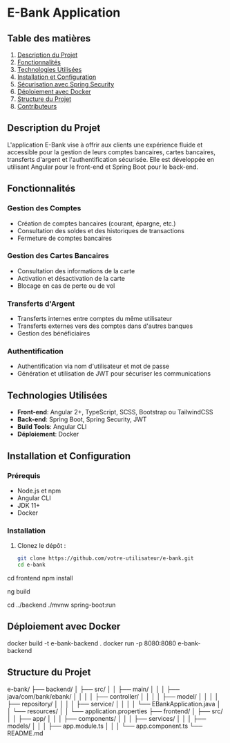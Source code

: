 # E-Bank Application

## Table des matières

1. [Description du Projet](#description-du-projet)
2. [Fonctionnalités](#fonctionnalités)
3. [Technologies Utilisées](#technologies-utilisées)
4. [Installation et Configuration](#installation-et-configuration)
5. [Sécurisation avec Spring Security](#sécurisation-avec-spring-security)
6. [Déploiement avec Docker](#déploiement-avec-docker)
7. [Structure du Projet](#structure-du-projet)
8. [Contributeurs](#contributeurs)

## Description du Projet

L'application E-Bank vise à offrir aux clients une expérience fluide et accessible pour la gestion de leurs comptes bancaires, cartes bancaires, transferts d'argent et l'authentification sécurisée. Elle est développée en utilisant Angular pour le front-end et Spring Boot pour le back-end.

## Fonctionnalités

### Gestion des Comptes

- Création de comptes bancaires (courant, épargne, etc.)
- Consultation des soldes et des historiques de transactions
- Fermeture de comptes bancaires

### Gestion des Cartes Bancaires

- Consultation des informations de la carte
- Activation et désactivation de la carte
- Blocage en cas de perte ou de vol

### Transferts d'Argent

- Transferts internes entre comptes du même utilisateur
- Transferts externes vers des comptes dans d'autres banques
- Gestion des bénéficiaires

### Authentification

- Authentification via nom d'utilisateur et mot de passe
- Génération et utilisation de JWT pour sécuriser les communications

## Technologies Utilisées

- **Front-end**: Angular 2+, TypeScript, SCSS, Bootstrap ou TailwindCSS
- **Back-end**: Spring Boot, Spring Security, JWT
- **Build Tools**: Angular CLI
- **Déploiement**: Docker

## Installation et Configuration

### Prérequis

- Node.js et npm
- Angular CLI
- JDK 11+
- Docker

### Installation

1. Clonez le dépôt :
   ```sh
   git clone https://github.com/votre-utilisateur/e-bank.git
   cd e-bank

cd frontend
npm install

ng build

cd ../backend
./mvnw spring-boot:run

## Déploiement avec Docker
docker build -t e-bank-backend .
docker run -p 8080:8080 e-bank-backend

## Structure du Projet

e-bank/
├── backend/
│   ├── src/
│   │   ├── main/
│   │   │   ├── java/com/bank/ebank/
│   │   │   │   ├── controller/
│   │   │   │   ├── model/
│   │   │   │   ├── repository/
│   │   │   │   ├── service/
│   │   │   │   └── EBankApplication.java
│   │   └── resources/
│   │       └── application.properties
├── frontend/
│   ├── src/
│   │   ├── app/
│   │   │   ├── components/
│   │   │   ├── services/
│   │   │   ├── models/
│   │   │   ├── app.module.ts
│   │   │   └── app.component.ts
└── README.md



